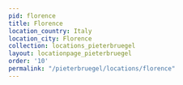 ```yaml
---
pid: florence
title: Florence
location_country: Italy
location_city: Florence
collection: locations_pieterbruegel
layout: locationpage_pieterbruegel
order: '10'
permalink: "/pieterbruegel/locations/florence"
---
```

